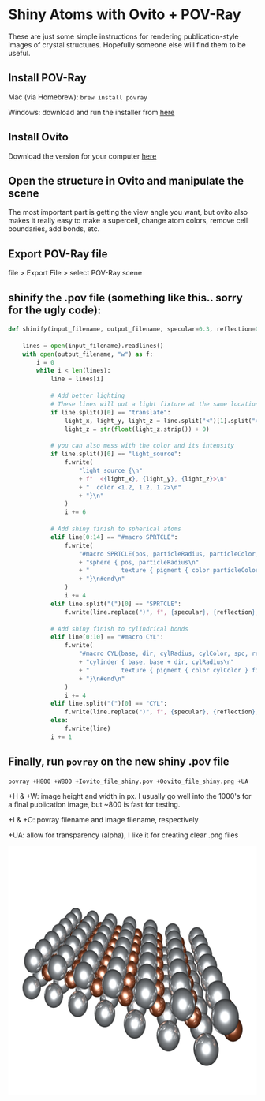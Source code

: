 # Shiny Atoms with Ovito + POV-Ray

These are just some simple instructions for rendering publication-style images of crystal structures. Hopefully someone else will find them to be useful.

## Install POV-Ray

Mac (via Homebrew): `brew install povray`

Windows: download and run the installer from [here](https://www.povray.org/download/)

## Install Ovito
Download the version for your computer [here](https://www.povray.org/download/)

## Open the structure in Ovito and manipulate the scene
The most important part is getting the view angle you want, but ovito also makes it really easy to make a supercell, change atom colors, remove cell boundaries, add bonds, etc.

## Export POV-Ray file
file > Export File > select POV-Ray scene

## shinify the .pov file (something like this.. sorry for the ugly code):

```python
def shinify(input_filename, output_filename, specular=0.3, reflection=0.8, diffuse=0.9):

    lines = open(input_filename).readlines()
    with open(output_filename, "w") as f:
        i = 0
        while i < len(lines):
            line = lines[i]

            # Add better lighting
            # These lines will put a light fixture at the same location as the camera
            if line.split()[0] == "translate":
                light_x, light_y, light_z = line.split("<")[1].split(">")[0].split(",")
                light_z = str(float(light_z.strip()) + 0)

            # you can also mess with the color and its intensity
            if line.split()[0] == "light_source":
                f.write(
                    "light_source {\n"
                    + f"  <{light_x}, {light_y}, {light_z}>\n"
                    + "  color <1.2, 1.2, 1.2>\n"
                    + "}\n"
                )
                i += 6

            # Add shiny finish to spherical atoms
            elif line[0:14] == "#macro SPRTCLE":
                f.write(
                    "#macro SPRTCLE(pos, particleRadius, particleColor, spc, ref, dif) // Macro for spherical particles\n"
                    + "sphere { pos, particleRadius\n"
                    + "         texture { pigment { color particleColor } finish { specular spc reflection ref diffuse dif } }\n"
                    + "}\n#end\n"
                )
                i += 4
            elif line.split("(")[0] == "SPRTCLE":
                f.write(line.replace(")", f", {specular}, {reflection}, {diffuse})"))
            
            # Add shiny finish to cylindrical bonds
            elif line[0:10] == "#macro CYL":
                f.write(
                    "#macro CYL(base, dir, cylRadius, cylColor, spc, ref, dif) // Macro for cylinders\n"
                    + "cylinder { base, base + dir, cylRadius\n"
                    + "         texture { pigment { color cylColor } finish { specular spc reflection ref diffuse dif } }\n"
                    + "}\n#end\n"
                )
                i += 4
            elif line.split("(")[0] == "CYL":
                f.write(line.replace(")", f", {specular}, {reflection}, {diffuse})"))
            else:
                f.write(line)
            i += 1
```

## Finally, run `povray` on the new shiny .pov file
`povray +H800 +W800 +Iovito_file_shiny.pov +Oovito_file_shiny.png +UA`

+H & +W: image height and width in px. I usually go well into the 1000's for a final publication image, but ~800 is fast for testing.

+I & +O: povray filename and image filename, respectively

+UA: allow for transparency (alpha), I like it for creating clear .png files

<img src="fecl2_shiny.png" width="800px">

